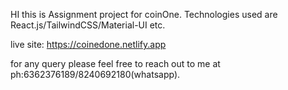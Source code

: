 HI this is Assignment project for coinOne. 
Technologies used are React.js/TailwindCSS/Material-UI etc.

live site: https://coinedone.netlify.app

for any query please feel free to reach out to me at ph:6362376189/8240692180(whatsapp).
